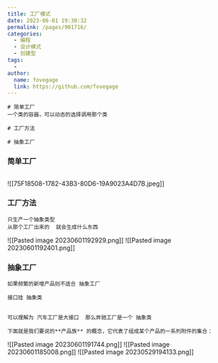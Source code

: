 ```yaml
---
title: 工厂模式
date: 2023-06-01 19:30:32
permalink: /pages/901716/
categories:
  - 编程
  - 设计模式
  - 创建型
tags:
  - 
author: 
  name: fovegage
  link: https://github.com/fovegage
---
```

```
# 简单工厂
一个类的容器，可以动态的选择调用那个类

# 工厂方法

# 抽象工厂
```
### 简单工厂
```

```
![[75F18508-1782-43B3-80D6-19A9023A4D7B.jpeg]]
### 工厂方法
```
只生产一个抽象类型
从那个工厂出来的  就会生成什么东西
```
![[Pasted image 20230601192929.png]]
![[Pasted image 20230601192401.png]]
### 抽象工厂
```
如果频繁的新增产品则不适合 抽象工厂

接口挂 抽象类


可以理解为 汽车工厂是大接口  那么奔驰工厂是一个 抽象类

下面就是我们要说的**产品族** 的概念，它代表了组成某个产品的一系列附件的集合：
```
![[Pasted image 20230601191744.png]]
![[Pasted image 20230601185008.png]]
![[Pasted image 20230529194133.png]]